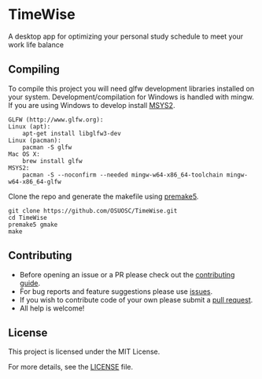 # TimeWise
A desktop app for optimizing your personal study schedule to meet your work life balance

## Compiling

To compile this project you will need glfw development libraries installed on your system. Development/compilation for Windows is handled with mingw. If you are using Windows to develop install [MSYS2](https://www.msys2.org/).

```
GLFW (http://www.glfw.org):
Linux (apt):
    apt-get install libglfw3-dev
Linux (pacman):
    pacman -S glfw
Mac OS X:
    brew install glfw
MSYS2:
    pacman -S --noconfirm --needed mingw-w64-x86_64-toolchain mingw-w64-x86_64-glfw
```

Clone the repo and generate the makefile using [premake5](https://premake.github.io/download/).

```
git clone https://github.com/OSUOSC/TimeWise.git
cd TimeWise
premake5 gmake
make
```

## Contributing

- Before opening an issue or a PR please check out the [contributing guide](https://github.com/OSUOSC/TimeWise/blob/main/CONTRIBUTING.md).
- For bug reports and feature suggestions please use [issues](https://github.com/BanceDev/OSUOSC/TimeWise/issues).
- If you wish to contribute code of your own please submit a [pull request](https://github.com/OSUOSC/TimeWise/pulls).
- All help is welcome!

## License

This project is licensed under the MIT License.

For more details, see the [LICENSE](./LICENSE) file.
